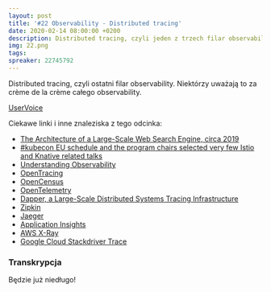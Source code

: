 ```yaml
---
layout: post
title: '#22 Observability - Distributed tracing'
date: 2020-02-14 08:00:00 +0200
description: Distributed tracing, czyli jeden z trzech filar observability
img: 22.png
tags: 
spreaker: 22745792
---
```

Distributed tracing, czyli ostatni filar observability. Niektórzy uważają to za crème de la crème całego observability.

[UserVoice](https://github.com/patoarchitekci/uservoice/issues)

Ciekawe linki i inne znaleziska z tego odcinka:

- [The Architecture of a Large-Scale Web Search Engine, circa 2019](https://www.0x65.dev/blog/2019-12-14/the-architecture-of-a-large-scale-web-search-engine-circa-2019.html)
- [#kubecon EU schedule and the program chairs selected very few Istio and Knative related talks](https://twitter.com/mattklein123/status/1222740823843856384)
- [Understanding Observability](https://sdarchitect.blog/2020/01/08/understanding-observability/)
- [OpenTracing](https://opentracing.io/)
- [OpenCensus](https://opencensus.io/)
- [OpenTelemetry](https://opentelemetry.io/)
- [Dapper, a Large-Scale Distributed Systems Tracing Infrastructure](https://research.google/pubs/pub36356/)
- [Zipkin](https://zipkin.io/)
- [Jaeger](https://www.jaegertracing.io/)
- [Application Insights](https://docs.microsoft.com/en-us/azure/azure-monitor/app/distributed-tracing)
- [AWS X-Ray](https://aws.amazon.com/xray/)
- [Google Cloud Stackdriver Trace](https://cloud.google.com/trace)

### Transkrypcja

Będzie już niedługo!